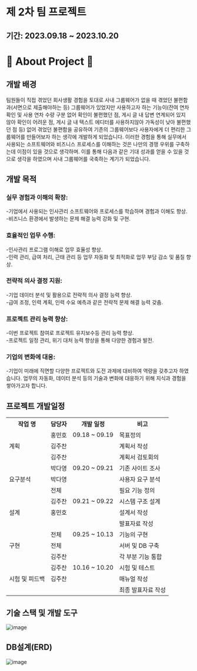 
<div>
  <h1>제 2차 팀 프로젝트</h1>
  <h2>기간: 2023.09.18 ~ 2023.10.20</h2>
</div>

# 🙋 About Project 🙋
<div style="text-align: left;" style="display:flex; flex-direction:row;">
<h2>개발 배경</h2>
    <div>팀원들이 직접 겪었던 회사생활 경험을 토대로 사내 그룹웨어가 없을 때 겪었던 불편함과(서면으로 제출해야하는 등) 그룹웨어가 있었지만 사용하고자 하는 기능이(잔여 연차 확인 및 사용 연차 수량 구분 없어 확인이 불편했던 점, 게시 글 내 답변 연계되어 있지 않아 확인이 어려운 점, 게시 글 내 텍스트 에디터를 사용하지않아 가독성이 낮아 불편했던 점 등) 없어 겪었던 불편함을 공유하여 기존의 그룹웨어보다 사용자에게 더 편리한 그룹웨어를 만들어보자 하는 생각에 개발하게 되었습니다. 
이러한 경험을 통해 실무에서 사용되는 소프트웨어와 비즈니스 프로세스를 이해하는 것은 나만의 경쟁 우위를 구축하는데 이점이 있을 것으로 생각하며. 이를 통해 다음과 같은 기대 성과를 얻을 수 있을 것으로 생각을 하였으며 사내 그룹웨어를 국축하는 계기가 되었습니다.
</div>
<h2>개발 목적</h2>
<div>
<h3>실무 경험과 이해의 확장:</h3>
<div>-기업에서 사용되는 인사관리 소프트웨어와 프로세스를 학습하며 경험과 이해도 향상.</div>
<div>-비즈니스 환경에서 발생하는 문제 해결 능력 강화 및 구현.</div>
<h3>효율적인 업무 수행:</h3> 
<div>-인사관리 프로그램 이해로 업무 효율성 향상.</div>
<div>-인력 관리, 급여 처리, 근태 관리 등 업무 자동화 및 최적화로 업무 부담 감소 및 품질 향상.</div>
<h3>전략적 의사 결정 지원:</h3> 
<div>-기업 데이터 분석 및 활용으로 전략적 의사 결정 능력 향상.</div>
<div>-급여 조정, 인력 계획, 인력 수요 예측과 같은 전략적 문제 해결 능력 갖춤.</div>
<h3>프로젝트 관리 능력 향상:</h3> 
<div>-이번 프로젝트 참여로 프로젝트 유지보수등 관리 능력 향상.</div>
<div>-프로젝트 일정 관리, 위기 대처 능력 향상을 통해 다양한 경험과 발전.</div>
<h3>기업의 변화에 대응:</h3> 
<div>-기업이 미래에 직면할 다양한 프로젝트와 도전 과제에 대비하여 역량을 갖추고자 하였습니다. 업무의 자동화, 데이터 분석 등의 기술과 변화에 대응하기 위해 지식과 경험을 쌓아가고자 합니다.</div>
</div>

## 프로젝트 개발일정
<table>
  <tr>
    <th>작업 명</th>
    <th>담당자</th>
    <th>개발 일정</th>
    <th>비고</th>
  </tr>
  <tr>
    <td rowspan="3">계획</td>
    <td>홍민호</td>
    <td>09.18 ~ 09.19</td>
    <td>목표정의</td>
  </tr>
  <tr>
    <td>김주찬</td>
    <td></td>
    <td>계획서 작성</td>
  </tr>
  <tr>
    <td>김주찬</td>
    <td></td>
    <td>계획서 검토회의</td>
  </tr>
  <tr>
    <td rowspan="3">요구분석</td>
    <td>박다영</td>
    <td>09.20 ~ 09.21</td>
    <td>기존 사이트 조사</td>
  </tr>
  <tr>
    <td>박다영</td>
    <td></td>
    <td>사용자 요구 분석</td>
  </tr>
  <tr>
    <td>전체</td>
    <td></td>
    <td>필요 기능 정의</td>
  </tr>
  <tr>
    <td rowspan="3">설계</td>
    <td>김주찬</td>
    <td>09.21 ~ 09.22</td>
    <td>시스템 구조 설계</td>
  </tr>
  <tr>
    <td>홍민호</td>
    <td></td>
    <td>설계서 작성</td>
  </tr>
  <tr>
    <td></td>
    <td></td>
    <td>발표자료 작성</td>
  </tr>
  <tr>
    <td rowspan="3">구현</td>
    <td>전체</td>
    <td>09.25 ~ 10.13</td>
    <td>기능의 구현</td>
  </tr>
  <tr>
    <td>전체</td>
    <td></td>
    <td>서버 및 DB 구축</td>
  </tr>
  <tr>
    <td>김주찬</td>
    <td></td>
    <td>각 부분 기능 통합</td>
  </tr>
  <tr>
    <td rowspan="3">시험 및 피드백</td>
    <td>김주찬</td>
    <td>10.16 ~ 10.20</td>
    <td>시험 및 테스트</td>
  </tr>
  <tr>
    <td>김주찬</td>
    <td></td>
    <td>매뉴얼 작성</td>
  </tr>
  <tr>
    <td></td>
    <td></td>
    <td>최종 발표자료 작성</td>
  </tr>
</table>

## 기술 스택 및 개발 도구
![image](https://github.com/Hong5743/ownote/assets/136396772/3fa03e47-ba5d-4613-a2a1-4e99ce07dd8c)

## DB설계(ERD)
![image](https://github.com/Hong5743/ownote/assets/136396772/9d6cc5f1-b41c-4d58-8207-68da54464945)




